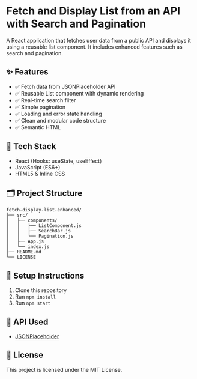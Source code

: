 # Fetch and Display List from an API with Search and Pagination

A React application that fetches user data from a public API and displays it using a reusable list component. It includes enhanced features such as search and pagination.

## ✨ Features

- ✅ Fetch data from JSONPlaceholder API
- ✅ Reusable List component with dynamic rendering
- ✅ Real-time search filter
- ✅ Simple pagination
- ✅ Loading and error state handling
- ✅ Clean and modular code structure
- ✅ Semantic HTML

## 🚀 Tech Stack

- React (Hooks: useState, useEffect)
- JavaScript (ES6+)
- HTML5 & Inline CSS

## 🗂 Project Structure

```
fetch-display-list-enhanced/
├── src/
│   ├── components/
│   │   ├── ListComponent.js
│   │   ├── SearchBar.js
│   │   └── Pagination.js
│   ├── App.js
│   └── index.js
├── README.md
└── LICENSE
```

## 🔧 Setup Instructions

1. Clone this repository
2. Run `npm install`
3. Run `npm start`

## 📡 API Used

- [JSONPlaceholder](https://jsonplaceholder.typicode.com/users)

## 📄 License

This project is licensed under the MIT License.

